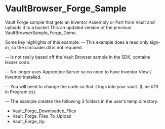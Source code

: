 # VaultBrowser_Forge_Sample
Vault Forge sample that gets an Inventor Assembly or Part from Vault and uploads it to a bucket
This an updated version of the previous VaultBrowserSample_Forge_Demo. 

Some key highlights of this example:
-- This example does a read only sign-in, so the clmloader.dll is not required.

-- Is not really based off the Vault Browser sample in the SDK, contains lesser code. 

-- No longer uses Apprentice Server so no need to have Inventor View / Inventor installed.

-- You will need to change the code so that it logs into your vault. (Line #19 in Program.cs).

-- The example creates the following 3 folders in the user's temp directory:
   - Vault_Forge_Downloaded_Files
   - Vault_Forge_Files_To_Upload
   - Vault_Forge_zip
